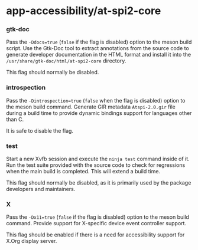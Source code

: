 # app-accessibility/at-spi2-core

### gtk-doc
Pass the `-Ddocs=true` (`false` if the flag is disabled) option to the meson build script. Use the Gtk-Doc tool to extract annotations from the source code to generate developer documentation in the HTML format and install it into the `/usr/share/gtk-doc/html/at-spi2-core` directory.

This flag should normally be disabled.

### introspection
Pass the `-Dintrospection=true` (`false` when the flag is disabled) option to the meson build command. Generate GIR metadata `Atspi-2.0.gir` file during a build time to provide dynamic bindings support for languages other than C.

It is safe to disable the flag.

### test
Start a new Xvfb session and execute the `ninja test` command inside of it. Run the test suite provided with the source code to check for regressions when the main build is completed. This will extend a build time.

This flag should normally be disabled, as it is primarily used by the package developers and maintainers.

### X
Pass the `-Dx11=true` (`false` if the flag is disabled) option to the meson build command. Provide support for X-specific device event controller support.

This flag should be enabled if there is a need for accessibility support for X.Org display server.
